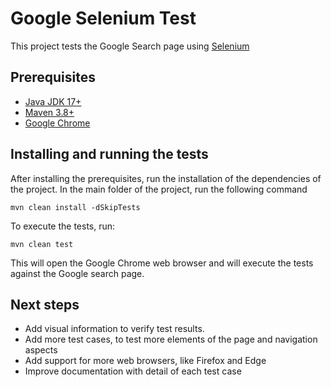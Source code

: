 # Google Selenium Test
This project tests the Google Search page using [Selenium](https://www.selenium.dev/)

## Prerequisites
- [Java JDK 17+](https://www.oracle.com/java/technologies/downloads/)
- [Maven 3.8+](https://maven.apache.org/download.cgi)
- [Google Chrome](https://www.google.com/chrome)

## Installing and running the tests
After installing the prerequisites, run the installation of the dependencies of the project. In the main folder of the project, run the following command

`mvn clean install -dSkipTests`

To execute the tests, run:

`mvn clean test`

This will open the Google Chrome web browser and will execute the tests against the Google search page.

## Next steps
- Add visual information to verify test results.
- Add more test cases, to test more elements of the page and navigation aspects
- Add support for more web browsers, like Firefox and Edge
- Improve documentation with detail of each test case